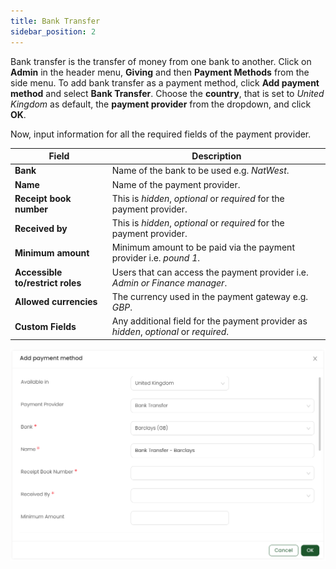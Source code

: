 ```yaml
---
title: Bank Transfer
sidebar_position: 2
---
```


Bank transfer is the transfer of money from one bank to another. Click on **Admin** in the header menu, **Giving** and then **Payment Methods** from the side menu. To add bank transfer as a payment method, click **Add payment method** and select **Bank Transfer**. Choose the **country**, that is set to *United Kingdom* as default, the **payment provider** from the dropdown, and click **OK**.

Now, input information for all the required fields of the payment provider.

| Field | Description |
| ----- | ----------- |
| **Bank** | Name of the bank to be used e.g. *NatWest*. | 
| **Name** | Name of the payment provider. | 
| **Receipt book number** | This is *hidden*, *optional* or *required* for the payment provider. |
| **Received by** | This is *hidden*, *optional* or *required* for the payment provider. |
| **Minimum amount** | Minimum amount to be paid via the payment provider i.e. *pound 1*. |
| **Accessible to/restrict roles** | Users that can access the payment provider i.e. *Admin or Finance manager*. |
| **Allowed currencies** | The currency used in the payment gateway e.g. *GBP*. |
| **Custom Fields** | Any additional field for the payment provider as *hidden*, *optional* or *required*.  |

![Bank transfer](./bank-transfer.png)